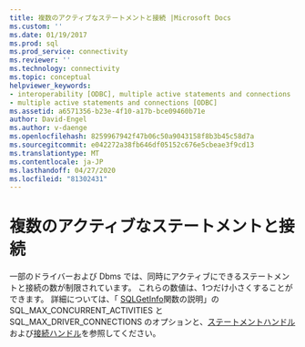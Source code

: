 ```yaml
---
title: 複数のアクティブなステートメントと接続 |Microsoft Docs
ms.custom: ''
ms.date: 01/19/2017
ms.prod: sql
ms.prod_service: connectivity
ms.reviewer: ''
ms.technology: connectivity
ms.topic: conceptual
helpviewer_keywords:
- interoperability [ODBC], multiple active statements and connections
- multiple active statements and connections [ODBC]
ms.assetid: a6571356-b23e-4f10-a17b-bce09460b71e
author: David-Engel
ms.author: v-daenge
ms.openlocfilehash: 8259967942f47b06c50a9043158f8b3b45c58d7a
ms.sourcegitcommit: e042272a38fb646df05152c676e5cbeae3f9cd13
ms.translationtype: MT
ms.contentlocale: ja-JP
ms.lasthandoff: 04/27/2020
ms.locfileid: "81302431"
---
```

# <a name="multiple-active-statements-and-connections"></a>複数のアクティブなステートメントと接続
一部のドライバーおよび Dbms では、同時にアクティブにできるステートメントと接続の数が制限されています。 これらの数値は、1つだけ小さくすることができます。 詳細については、「 [SQLGetInfo](../../../odbc/reference/syntax/sqlgetinfo-function.md)関数の説明」の SQL_MAX_CONCURRENT_ACTIVITIES と SQL_MAX_DRIVER_CONNECTIONS のオプションと、[ステートメントハンドル](../../../odbc/reference/develop-app/statement-handles.md)および[接続ハンドル](../../../odbc/reference/develop-app/connection-handles.md)を参照してください。
